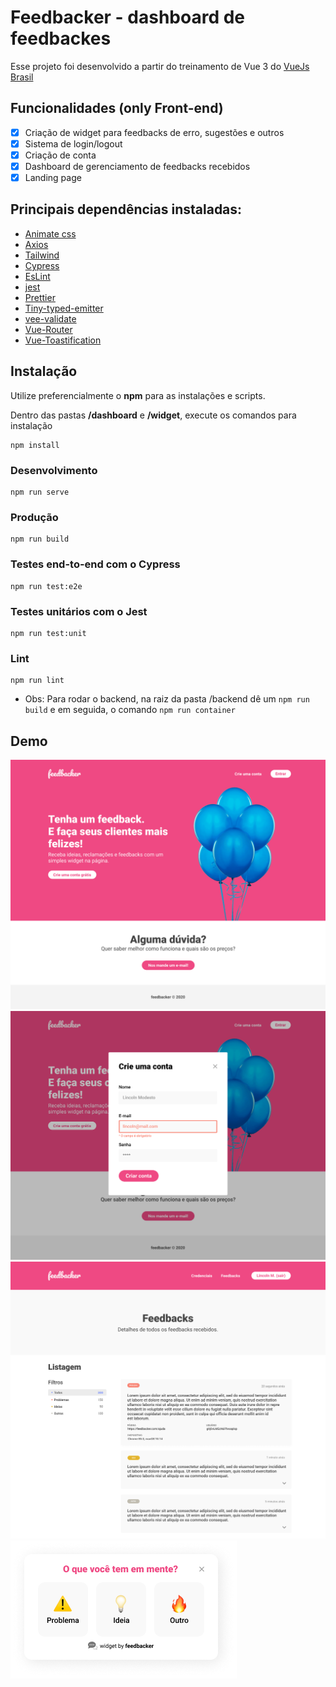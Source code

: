 # Feedbacker - dashboard de feedbackes

Esse projeto foi desenvolvido a partir do treinamento de Vue 3 do [VueJs Brasil](https://github.com/vuejs-br)

## Funcionalidades (only Front-end)

- [x] Criação de widget para feedbacks de erro, sugestões e outros
- [x] Sistema de login/logout
- [x] Criação de conta
- [x] Dashboard de gerenciamento de feedbacks recebidos
- [x] Landing page

## Principais dependências instaladas:

- [Animate css](https://animate.style)
- [Axios](https://axios-http.com/ptbr/docs/intro)
- [Tailwind](https://jestjs.io/pt-BR/)
- [Cypress](https://www.cypress.io)
- [EsLint](https://eslint.org)
- [jest](https://jestjs.io/pt-BR/)
- [Prettier](https://prettier.io)
- [Tiny-typed-emitter](https://github.com/binier/tiny-typed-emitter)
- [vee-validate](https://vee-validate.logaretm.com/v4/)
- [Vue-Router](https://router.vuejs.org)
- [Vue-Toastification](https://github.com/Maronato/vue-toastification)

## Instalação
Utilize preferencialmente o **npm** para as instalações e scripts.

Dentro das pastas **/dashboard** e **/widget**, execute os comandos para instalação

```
npm install
```

### Desenvolvimento
```
npm run serve
```

### Produção
```
npm run build
```

### Testes end-to-end com o Cypress
```
npm run test:e2e
```

### Testes unitários com o Jest
```
npm run test:unit
```

### Lint
```
npm run lint
```

- Obs: Para rodar o backend, na raiz da pasta /backend dê um ```npm run build``` e em seguida, o comando ```npm run container```

## Demo

![](/dashboard/src/assets/images/Landing.png)
![](/dashboard/src/assets/images/LandingCriacaoDeConta.png)
![](/dashboard/src/assets/images/AdminFeedbacks.png)
![](/dashboard/src/assets/images/widget.png)